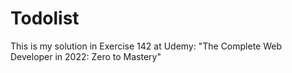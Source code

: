 # Todolist
This is my solution in Exercise 142 at
Udemy: "The Complete Web Developer in 2022: Zero to Mastery"
